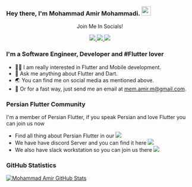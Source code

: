 ### Hey there, I'm  Mohammad Amir Mohammadi. <img src="https://media.giphy.com/media/hvRJCLFzcasrR4ia7z/giphy.gif" width="25px">

<div align="center">
<p align="center">Join Me In Socials!</p>
<a href="https://www.twitter.com/hi_mohammadamir/">
    <img src="https://img.shields.io/badge/Twitter-1DA1F2?style=for-the-badge&logo=twitter&logoColor=white" />
</a>


<a href="https://www.linkedin.com/in/mohammad-amir-mohammadi/">
    <img src="https://img.shields.io/badge/linkedin-%230077B5.svg?&style=for-the-badge&logo=linkedin&logoColor=white" />
</a>

<a href="https://t.me/mohammad_amir_mohammadi/">
    <img src="https://img.shields.io/badge/Telegram-2CA5E0?style=for-the-badge&logo=telegram&logoColor=white" />
</a>


</div>

### I'm a Software Engineer, Developer and #Flutter lover
- 🧑‍💻 I am really interested in Flutter and Mobile development.
- 💬 Ask me anything about Flutter and Dart.
- 🌏 You can find me on social media as mentioned above.
- 📨 Or for a fast way, just send me an email at mem.amir.m@gmail.com.

### Persian Flutter Community
I'm a member of Persian Flutter, if you speak Persian and love Flutter you can join us now

- Find all thing about Persian Flutter in our <a href="http://persianflutter.com">
        <img src="https://img.shields.io/website-up-down-green-red/http/persianflutter.com.svg" />
    </a>
- We have have discord Server and you can find it here <a href="http://discord.link/PersianFlutter">
        <img src="https://img.shields.io/badge/Discord-7289DA?style=flat&logo=discord&logoColor=white" />
    </a>
- We also have slack workstation so you can join us there <a href="https://join.slack.com/t/persianflutter/shared_invite/zt-lw6dkij5-wMkJhP~GTchpVwvXo2KYDQ">
        <img src="https://img.shields.io/badge/Slack-4A154B?style=flat&logo=slack&logoColor=white" />
    </a>


### GitHub Statistics
[![Mohammad Amir GitHub Stats](https://github-readme-stats.vercel.app/api?username=M-amir-M&show_icons=true&theme=nord)](https://github.com/anuraghazra/github-readme-stats)

